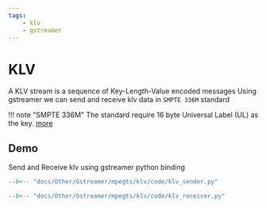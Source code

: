 ```yaml
---
tags:
    - klv
    - gstreamer
---
```


# KLV

A KLV stream is a sequence of Key-Length-Value encoded messages
Using gstreamer we can send and receive klv data in `SMPTE 336M` standard

!!! note "SMPTE 336M"
    The standard require 16 byte Universal Label (UL) as the key. 
    [more](https://www.ietf.org/archive/id/draft-ietf-avt-rtp-klv-01.html)

     

## Demo
Send and Receive klv using gstreamer python binding

```python title="sender"
--8<-- "docs/Other/Gstreamer/mpegts/klv/code/klv_sender.py"
```

```python title="receiver"
--8<-- "docs/Other/Gstreamer/mpegts/klv/code/klv_receiver.py"
```